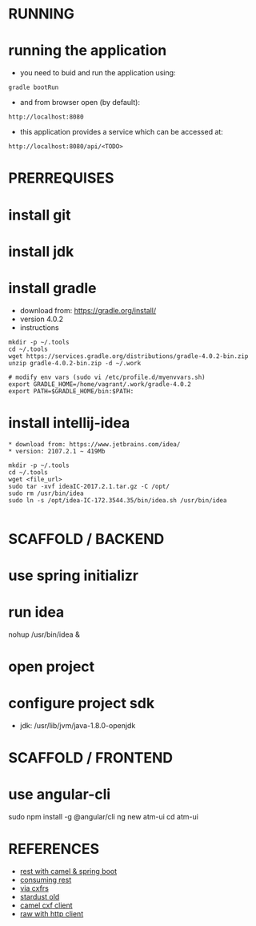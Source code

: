 RUNNING
====================================
# running the application
- you need to buid and run the application using:
```
gradle bootRun
```
- and from browser open (by default):
```
http://localhost:8080
```

- this application provides a service which can be accessed at:

```
http://localhost:8080/api/<TODO>
  ```









PRERREQUISES
=====================================

# install git

# install jdk

# install gradle
* download from: https://gradle.org/install/
* version 4.0.2
* instructions
```
mkdir -p ~/.tools
cd ~/.tools
wget https://services.gradle.org/distributions/gradle-4.0.2-bin.zip
unzip gradle-4.0.2-bin.zip -d ~/.work

# modify env vars (sudo vi /etc/profile.d/myenvvars.sh)
export GRADLE_HOME=/home/vagrant/.work/gradle-4.0.2
export PATH=$GRADLE_HOME/bin:$PATH:
```

# install intellij-idea
```
* download from: https://www.jetbrains.com/idea/
* version: 2107.2.1 ~ 419Mb

mkdir -p ~/.tools
cd ~/.tools
wget <file_url>
sudo tar -xvf ideaIC-2017.2.1.tar.gz -C /opt/
sudo rm /usr/bin/idea
sudo ln -s /opt/idea-IC-172.3544.35/bin/idea.sh /usr/bin/idea


```

SCAFFOLD / BACKEND
=========================

# use spring initializr

# run idea
nohup /usr/bin/idea &

# open project

# configure project sdk
 * jdk: /usr/lib/jvm/java-1.8.0-openjdk


SCAFFOLD / FRONTEND
=========================


# use angular-cli
sudo npm install -g @angular/cli
ng new atm-ui
cd atm-ui





REFERENCES
=========================================
* [rest with camel & spring boot](https://medium.com/@mzimecki/spring-boot-apache-camel-web-service-a90696d8ac36)
* [consuming rest](https://spring.io/guides/gs/consuming-rest/)
* [via cxfrs](https://cwiki.apache.org/confluence/display/CAMEL/CXFRS)
* [stardust old](https://wiki.eclipse.org/Stardust/Knowledge_Base/Integration/Camel/Calling_RESTful_Service_Through_Camel_Route)
* [camel cxf client](http://www.rubix.nl/blogs/implementing-cxfrs-client-jboss-fuse)
* [raw with http client](https://github.com/apache/camel/blob/master/components/camel-weather/src/main/java/org/apache/camel/component/weather/WeatherProducer.java)
